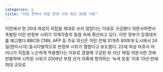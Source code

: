 ```yaml
---
categories: g
title: "이란 전역서 히잡 반대 시위 확산 35명 사망"
---
```

이란에서 한 20대 여성이 히잡을 제대로 쓰지 않았다는 이유로 구금됐다 의문사하면서 촉발된 이란 반정부 시위가 각계각층의 동참 속에 확산되고 있다. 이란 정부가 강경대처를 예고했다.BBC와 CNN, AFP 등 주요 외신은 이란 전체 31개주 80여개 도시에서 24일(현지시각) 동시다발적으로 반정부 시위가 열렸다고 보도했다. 22세 여성 마흐사 아미니가 히잡을 느슨하게 착용했다는 이유로 경찰에 구금된 뒤 지난 16일 의문사한 것에 반발하며 시작된 시위가 2009년 부정 선거 의혹에 항의하는 ‘녹색 운동’ 이후 13년 만에 최대 규모로